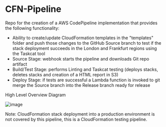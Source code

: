 # CFN-Pipeline

Repo for the creation of a AWS CodePipeline implementation that provides the following functionality:

- Ability to create/update CloudFormation templates in the "templates" folder and push those changes to the GitHub Source branch to test if the stack deployment succeeds in the London and Frankfurt regions using the Taskcat tool
- Source Stage: webhook starts the pipeline and downloads Git repo artifact
- Build/Test Stage: performs Linting and Taskcat testing (deploys stacks, deletes stacks and creation of a HTML report in S3)
- Deploy Stage: if tests are successful a Lambda function is invoked to git merge the Source branch into the Release branch ready for release 


High Level Overview Diagram

![image](https://user-images.githubusercontent.com/54940429/124094140-6617b280-da50-11eb-97be-2e01b4b41213.png)

Note: CloudFormation stack deployment into a production environment is not covered by this pipeline, this is a CloudFormation testing pipeline. 
